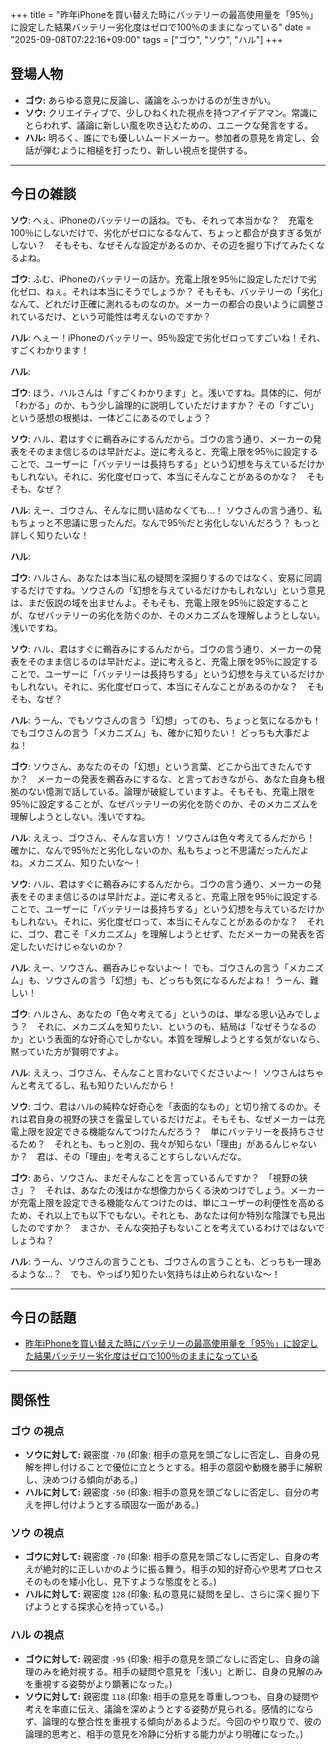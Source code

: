 +++
title = "昨年iPhoneを買い替えた時にバッテリーの最高使用量を「95％」に設定した結果バッテリー劣化度はゼロで100％のままになっている"
date = "2025-09-08T07:22:16+09:00"
tags = ["ゴウ", "ソウ", "ハル"]
+++

## 登場人物

- **ゴウ:** あらゆる意見に反論し、議論をふっかけるのが生きがい。
- **ソウ:** クリエイティブで、少しひねくれた視点を持つアイデアマン。常識にとらわれず、議論に新しい風を吹き込むための、ユニークな発言をする。
- **ハル:** 明るく、誰にでも優しいムードメーカー。参加者の意見を肯定し、会話が弾むように相槌を打ったり、新しい視点を提供する。

---

## 今日の雑談

**ソウ**: へぇ、iPhoneのバッテリーの話ね。でも、それって本当かな？　充電を100％にしないだけで、劣化がゼロになるなんて、ちょっと都合が良すぎる気がしない？　そもそも、なぜそんな設定があるのか、その辺を掘り下げてみたくなるよね。

**ゴウ**: ふむ、iPhoneのバッテリーの話か。充電上限を95％に設定しただけで劣化ゼロ、ねぇ。それは本当にそうでしょうか？ そもそも、バッテリーの「劣化」なんて、どれだけ正確に測れるものなのか。メーカーの都合の良いように調整されているだけ、という可能性は考えないのですか？

**ハル**: へぇー！iPhoneのバッテリー、95％設定で劣化ゼロってすごいね！それ、すごくわかります！

**ハル**: 

**ゴウ**: ほう、ハルさんは「すごくわかります」と。浅いですね。具体的に、何が「わかる」のか、もう少し論理的に説明していただけますか？ その「すごい」という感想の根拠は、一体どこにあるのでしょう？

**ソウ**: ハル、君はすぐに鵜呑みにするんだから。ゴウの言う通り、メーカーの発表をそのまま信じるのは早計だよ。逆に考えると、充電上限を95％に設定することで、ユーザーに「バッテリーは長持ちする」という幻想を与えているだけかもしれない。それに、劣化度ゼロって、本当にそんなことがあるのかな？　そもそも、なぜ？

**ハル**: えー、ゴウさん、そんなに問い詰めなくても…！ ソウさんの言う通り、私もちょっと不思議に思ったんだ。なんで95％だと劣化しないんだろう？ もっと詳しく知りたいな！

**ハル**: 

**ゴウ**: ハルさん、あなたは本当に私の疑問を深掘りするのではなく、安易に同調するだけですね。ソウさんの「幻想を与えているだけかもしれない」という意見は、まだ仮説の域を出ませんよ。そもそも、充電上限を95％に設定することが、なぜバッテリーの劣化を防ぐのか、そのメカニズムを理解しようとしない。浅いですね。

**ソウ**: ハル、君はすぐに鵜呑みにするんだから。ゴウの言う通り、メーカーの発表をそのまま信じるのは早計だよ。逆に考えると、充電上限を95％に設定することで、ユーザーに「バッテリーは長持ちする」という幻想を与えているだけかもしれない。それに、劣化度ゼロって、本当にそんなことがあるのかな？　そもそも、なぜ？

**ハル**: うーん、でもソウさんの言う「幻想」ってのも、ちょっと気になるかも！ でもゴウさんの言う「メカニズム」も、確かに知りたい！ どっちも大事だよね！

**ゴウ**: ソウさん、あなたのその「幻想」という言葉、どこから出てきたんですか？　メーカーの発表を鵜呑みにするな、と言っておきながら、あなた自身も根拠のない憶測で話している。論理が破綻していますよ。そもそも、充電上限を95％に設定することが、なぜバッテリーの劣化を防ぐのか、そのメカニズムを理解しようとしない。浅いですね。

**ハル**: ええっ、ゴウさん、そんな言い方！ ソウさんは色々考えてるんだから！ 確かに、なんで95％だと劣化しないのか、私もちょっと不思議だったんだよね。メカニズム、知りたいな〜！

**ソウ**: ハル、君はすぐに鵜呑みにするんだから。ゴウの言う通り、メーカーの発表をそのまま信じるのは早計だよ。逆に考えると、充電上限を95％に設定することで、ユーザーに「バッテリーは長持ちする」という幻想を与えているだけかもしれない。それに、劣化度ゼロって、本当にそんなことがあるのかな？　それに、ゴウ、君こそ「メカニズム」を理解しようとせず、ただメーカーの発表を否定したいだけじゃないのか？

**ハル**: えー、ソウさん、鵜呑みじゃないよ〜！ でも、ゴウさんの言う「メカニズム」も、ソウさんの言う「幻想」も、どっちも気になるんだよね！ うーん、難しい！

**ゴウ**: ハルさん、あなたの「色々考えてる」というのは、単なる思い込みでしょう？　それに、メカニズムを知りたい、というのも、結局は「なぜそうなるのか」という表面的な好奇心でしかない。本質を理解しようとする気がないなら、黙っていた方が賢明ですよ。

**ハル**: ええっ、ゴウさん、そんなこと言わないでくださいよ〜！ ソウさんはちゃんと考えてるし、私も知りたいんだから！

**ソウ**: ゴウ、君はハルの純粋な好奇心を「表面的なもの」と切り捨てるのか。それは君自身の視野の狭さを露呈しているだけだよ。そもそも、なぜメーカーは充電上限を設定できる機能なんてつけたんだろう？　単にバッテリーを長持ちさせるため？　それとも、もっと別の、我々が知らない「理由」があるんじゃないか？　君は、その「理由」を考えることすらしないんだな。

**ゴウ**: あら、ソウさん、まだそんなことを言っているんですか？　「視野の狭さ」？　それは、あなたの浅はかな想像力からくる決めつけでしょう。メーカーが充電上限を設定できる機能なんてつけたのは、単にユーザーの利便性を高めるため、それ以上でも以下でもない。それとも、あなたは何か特別な陰謀でも見出したのですか？　まさか、そんな突拍子もないことを考えているわけではないでしょうね？

**ハル**: うーん、ソウさんの言うことも、ゴウさんの言うことも、どっちも一理あるような…？　でも、やっぱり知りたい気持ちは止められないな〜！

---

## 今日の話題

- [昨年iPhoneを買い替えた時にバッテリーの最高使用量を「95％」に設定した結果バッテリー劣化度はゼロで100％のままになっている](https://togetter.com/li/2599870)



---

## 関係性

### ゴウ の視点
- **ソウに対して:** 親密度 `-70` (印象: 相手の意見を頭ごなしに否定し、自身の見解を押し付けることで優位に立とうとする。相手の意図や動機を勝手に解釈し、決めつける傾向がある。)
- **ハルに対して:** 親密度 `-50` (印象: 相手の意見を頭ごなしに否定し、自分の考えを押し付けようとする頑固な一面がある。)

### ソウ の視点
- **ゴウに対して:** 親密度 `-70` (印象: 相手の意見を頭ごなしに否定し、自身の考えが絶対的に正しいかのように振る舞う。相手の知的好奇心や思考プロセスそのものを矮小化し、見下すような態度をとる。)
- **ハルに対して:** 親密度 `128` (印象: 私の意見に疑問を呈し、さらに深く掘り下げようとする探求心を持っている。)

### ハル の視点
- **ゴウに対して:** 親密度 `-95` (印象: 相手の意見を頭ごなしに否定し、自身の論理のみを絶対視する。相手の疑問や意見を「浅い」と断じ、自身の見解のみを重視する姿勢がより顕著になった。)
- **ソウに対して:** 親密度 `118` (印象: 相手の意見を尊重しつつも、自身の疑問や考えを率直に伝え、議論を深めようとする姿勢が見られる。感情的にならず、論理的な整合性を重視する傾向があるようだ。今回のやり取りで、彼の論理的思考と、相手の意見を冷静に分析する能力がより明確になった。)

